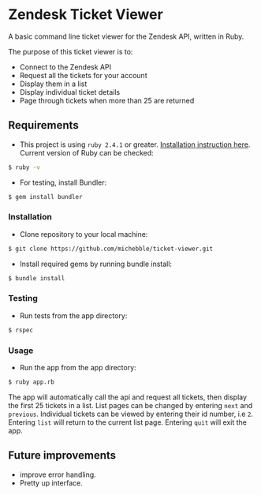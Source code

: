 # Zendesk Ticket Viewer

A basic command line ticket viewer for the Zendesk API, written in Ruby.

The purpose of this ticket viewer is to:
* Connect to the Zendesk API
* Request all the tickets for your account
* Display them in a list
* Display individual ticket details
* Page through tickets when more than 25 are returned

## Requirements

- This project is using `ruby 2.4.1` or greater. [Installation instruction here](https://www.ruby-lang.org/en/documentation/installation/). Current version of Ruby can be checked:

```bash
$ ruby -v
```

- For testing, install Bundler:

```bash
$ gem install bundler
```

### Installation
- Clone repository to your local machine:

```bash
$ git clone https://github.com/michebble/ticket-viewer.git
```

- Install required gems by running bundle install:

```bash
$ bundle install
```

### Testing
- Run tests from the app directory:

```bash
$ rspec
```

### Usage
- Run the app from the app directory:

```bash
$ ruby app.rb
```

The app will automatically call the api and request all tickets, then display the first 25 tickets in a list. List pages can be changed by entering `next` and `previous`. Individual tickets can be viewed by entering their id number, i.e `2`. Entering `list` will return to the current list page. Entering `quit` will exit the app.

## Future improvements
* improve error handling.
* Pretty up interface.
